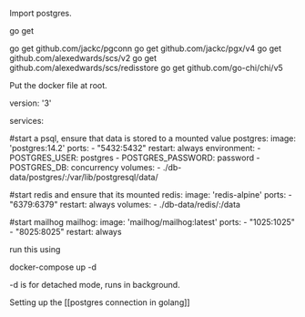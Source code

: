 
Import postgres.

go get 

go get github.com/jackc/pgconn
go get github.com/jackc/pgx/v4
go get github.com/alexedwards/scs/v2
go get github.com/alexedwards/scs/redisstore
go get github.com/go-chi/chi/v5

Put the docker file at root.

version: '3'

services:

  #start a psql, ensure that data is stored to a mounted value
  postgres:
    image: 'postgres:14.2'
    ports:
      - "5432:5432"
    restart: always
    environment:
      - POSTGRES_USER: postgres
      - POSTGRES_PASSWORD: password
      - POSTGRES_DB: concurrency
    volumes:
      - ./db-data/postgres/:/var/lib/postgresql/data/


  #start redis and ensure that its mounted
  redis:
    image: 'redis-alpine'
    ports:
      - "6379:6379"
    restart: always
    volumes:
      - ./db-data/redis/:/data

  #start mailhog
  mailhog:
    image: 'mailhog/mailhog:latest'
    ports:
      - "1025:1025"
      - "8025:8025"
    restart: always

run this 
using

docker-compose up -d

-d is for detached mode, runs in background.

Setting up the [[postgres connection in golang]]
